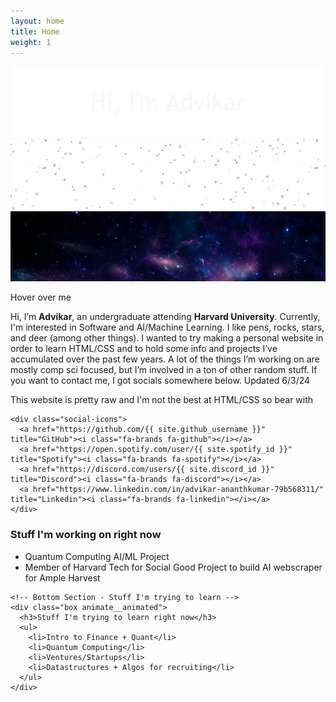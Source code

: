```yaml
---
layout: home
title: Home
weight: 1
---
```


<div class="parallax-container" onmousemove="parallax(event)">
    <div class="parallax-layer layer1">
      <img src="img/banner1.png" alt="Bottom Layer Image">
    </div>
    <div class="parallax-layer layer2">
      <img src="img/banner2.png" alt="Middle Layer Image">
    </div>
    <div class="parallax-layer layer3">
      <img src="img/banner3.jpg" alt="Top Layer Image">
    </div>
  </div>

<script>
  function parallax(event) {
    const container = document.querySelector('.parallax-container');
    const layer1 = container.querySelector('.layer1');
    const layer2 = container.querySelector('.layer2');
    const layer3 = container.querySelector('.layer3');
    const mouseX = event.clientX;
    const mouseY = event.clientY;
    const moveX1 = (mouseX - container.offsetWidth / 2) / 15;
    const moveY1 = (mouseY - container.offsetHeight / 2) / 10;
    const moveX2 = (mouseX - container.offsetWidth / 2) / 20;
    const moveY2 = (mouseY - container.offsetHeight / 2) / 17;
    const moveX3 = (mouseX - container.offsetWidth / 2) / 45;
    const moveY3 = (mouseY - container.offsetHeight / 2) / 40;
    layer1.style.transform = `translate(${moveX1}px, ${moveY1}px)`;
    layer2.style.transform = `translate(${moveX2}px, ${moveY2}px)`;
    layer3.style.transform = `translate(${moveX3}px, ${moveY3}px)`;
  }
</script>
<p class="hover-text">Hover over me</p>
<div class="main-content">
  <!-- Left Column - Who Section -->
  <div class="box left-column bio animate__animated animate__shakeX">
    <p class="bio-text">
      Hi, I’m <strong>Advikar</strong>, an undergraduate attending <strong>Harvard University</strong>. Currently, I'm interested in Software and AI/Machine Learning. I like pens, rocks, stars, and deer (among other things). I wanted to try making a personal website in order to learn HTML/CSS and to hold some info and projects I’ve accumulated over the past few years. A lot of the things I’m working on are mostly comp sci focused, but I’m involved in a ton of other random stuff. If you want to contact me, I got socials somewhere below. Updated 6/3/24
    </p>
    <p class="bio-text-small">This website is pretty raw and I'm not the best at HTML/CSS so bear with</p>

    <div class="social-icons">
      <a href="https://github.com/{{ site.github_username }}" title="GitHub"><i class="fa-brands fa-github"></i></a>
      <a href="https://open.spotify.com/user/{{ site.spotify_id }}" title="Spotify"><i class="fa-brands fa-spotify"></i></a>
      <a href="https://discord.com/users/{{ site.discord_id }}" title="Discord"><i class="fa-brands fa-discord"></i></a>
      <a href="https://www.linkedin.com/in/advikar-ananthkumar-79b568311/" title="Linkedin"><i class="fa-brands fa-linkedin"></i></a>
    </div>
  </div>

  <!-- Right Column - Stuff I'm working on and Stuff I'm trying to learn -->
  <div class="right-column">
    <!-- Top Section - Stuff I'm working on -->
    <div class="box animate__animated">
      <h3>Stuff I'm working on right now</h3>
      <ul>
        <li>Quantum Computing AI/ML Project</li>
        <li>Member of Harvard Tech for Social Good Project to build AI webscraper for Ample Harvest</li>
      </ul>
    </div>

    <!-- Bottom Section - Stuff I'm trying to learn -->
    <div class="box animate__animated">
      <h3>Stuff I'm trying to learn right now</h3>
      <ul>
        <li>Intro to Finance + Quant</li>
        <li>Quantum Computing</li>
        <li>Ventures/Startups</li>
        <li>Datastructures + Algos for recruiting</li>
      </ul>
    </div>
  </div>
</div>

<script src="https://kit.fontawesome.com/9e06b409af.js" crossorigin="anonymous"></script>

<!-- Animation and Layout Styles -->

